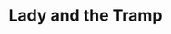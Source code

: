 ---
layout: fact
year: 1955
title: Lady and the Tramp
fact: Legend has it that Walt gave his bride, Lillian, a puppy in a hatbox to apologize for missing a date. The story department was so moved that they wanted to make a short based on the event. That short evolved into the 1955 film "Lady and the Tramp".
---